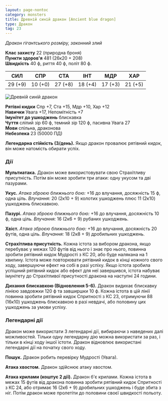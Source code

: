 ```yaml
---
layout: page-nontoc
category: monsters
title: Древній синій дракон [Ancient blue dragon]
type: Дракон
tag: 23
---
```


_Дракон гігантського розміру, законний злий_

**Клас захисту** 22 (природна броня)    
**Пункти здоров'я** 481 (26к20 + 208)    
**Швидкість** 40 ф, риття 40 ф, політ 80 ф.

| СИЛ     | СПР     | СТА     | ІНТ     | МДР     | ХАР     |
| ------- | ------- | ------- | ------- | ------- | ------- |
| 29 (+9) | 10 (+0) | 27 (+8) | 18 (+4) | 17 (+3) | 21 (+5) |

![Древній синій дракон](https://www.dndbeyond.com/avatars/thumbnails/21222/270/1000/1000/637708182215718690.jpeg)

**Рятівні кидки** Спр +7, Ста +15, Мдр +10, Хар +12    
**Навички** Увага +17, Непомітність +7    
**Імунітет до ушкоджень** блискавка    
**Чуття** сліпий зір 60 ф, темний зір 120 ф, пасивна Увага 27    
**Мови** спільна, драконова    
**Небезпека** 23 (50000 ПД)

**Легендарна стійкість (3/день).** Якщо дракон провалює рятівний кидок, він може натомість обирати успіх.

### Дії
**Мультиатака.** Дракон може використовувати свою Страхітливу присутність. Потім він може зробити три атаки: одну укусом та дві пазурами.    

**Укус.** _Атака зброєю ближнього бою:_ +16 до влучання, досяжність 15 ф, одна ціль. *Влучання:* 20 (2к10 + 9) колотих ушкоджень плюс 11 (2к10) ушкоджень блискавкою.    

**Пазурі.** _Атака зброєю ближнього бою:_ +16 до влучання, досяжність 10 ф, одна ціль. _Влучання:_ 16 (2к6 + 9) рубаних ушкоджень.    

**Хвіст.** _Атака зброєю ближнього бою:_ +16 до влучання, досяжність 20 футів, одна ціль. _Влучання:_ 18 (2к8 + 9) дробильних ушкоджень.    

**Страхітлива присутність.** Кожна істота за вибором дракона, якщо перебуває у межах 120 футів від нього і знає про нього, повинна зробити рятівний кидок Мудрості з КС 20, або буде налякана на 1 хвилину. Істота може повторювати рятівний кидок в кінці кожного свого ходу, завершуючи ефект на собі в разі успіху. Якщо істота зробила успішний рятівний кидок або ефект для неї завершився, істота набуває імунітету до Страхітливої присутності дракона на наступні 24 години.    

**Дихання блискавкою (Відновлення 5-6).** Дракон видихає блискавку лінією завдовжки 120 ф та завширшки 10 ф. Кожна істота в цій лінії повинна зробити рятівний кидок Спритності з КС 23, отримуючи 88 (16к10) ушкоджень блискавкою в разі невдачі, або половину цих ушкоджень за умови успіху.

### Легендарні дії
Дракон може використати 3 легендарні дії, вибираючи з наведених далі можливостей. Тільки одну легендарну дію можна використати за раз, і тільки в кінці ходу іншої істоти. Дракон відновлює використані легендарні дії на початку свого ходу.    

**Пошук.** Дракон робить перевірку Мудрості (Увага).    

**Атака хвостом.** Дракон здійснює атаку хвостом.    

**Атака крилами (коштує 2 дії).** Дракон б'є крилами. Кожна істота в межах 15 футів від дракона повинна зробити рятівний кидок Спритності з КС 24, або отримає 16 (2к6 + 9) дробильних ушкоджень і буде збита з ніг. Потім дракон може пролетіти до половини своєї швидкості польоту.
